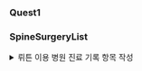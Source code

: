 ### Quest1




### SpineSurgeryList

<details>
  <summary>뤼튼 이용 병원 진료 기록 항목 작성</summary>
  
|No|Variable|Definition|Key|분석가 의견|
|-|-|-|-|-|
|1|환자ID|환자를 식별하는 고유한 ID| | 범주형 |
|2|Large Lymphocyte |혈액 내 큰 림프구 수치를 나타내는 지표	|| 숫자형, 유의미한 결과값
|3|Location of herniation	|탈출한 디스크의 위치로 매개변수||	범주형(순서형)
|4|ODI|	척추 통증 장애 지수로, 일상 생활에서 발생하는 제한 정도를 평가하는 지표|| 숫자형, 유의미한 결과값
|5|가족력	|질병이나 유전적 소인이 부모나 가족 선조에 보이는 경우	|| 범주형, 보이는지의 여부를 나타냄
|6|간질성폐질환|	폐 건강 상태를 나타내는 지표	|| 범주형(명목형), 없음 또는 치료 후 정상, 0과 1로 여부를 보여줌
|7|고혈압여부	|고혈압 유무를 나타내는 지표||  범주형(명목형,	정상: 90/60-120/80 mmHg , 정상여부를 0과 1로 보여줌
|8|과거수술횟수	|과거 수술을 받은 횟수를 나타내는 지표	|| 범주형(순서형), 수술을 받은 횟수를 정렬할 수 있음, 과거 수술횟수는 유의미한 통계임
|9|당뇨여부|	당뇨병 유무를 나타내는 지표 ||	범주형(명목형), 정상: 공복혈당 < 100 mg/dL
|10|말초동맥질환여부	|말초 동맥 질환 유무를 나타내는 지표||	 범주형(명목형), 없음 또는 치료 후 정상
|11|빈혈여부|	빈혈 유무를 나타내는 지표	||  범주형(명목형) , 여성: 헤모글로빈 < 12 g/dL
|12|성별|	남성 또는 여성 성별을 나타내는 지표||	범주형(명목형), 1과 2로 표현
|13|스테로이드치료|스테로이드 치료 여부를 나타내는 지표	||  범주형(명목형), 없음 또는 치료 후 정상
|14|신부전여부|신장 건강 상태를 나타내는 지표||  범주형(명목형), 	없음 또는 치료 후 정상
|15|신장|체내 물질의 정상적인 배설을 도와주는 신장 기능을 나타내는 지표|| 숫자형,	여성: 70-140 mL/min/1.73 m²
|16|심혈관질환|심혈관 건강 상태를 나타내는 지표	||  범주형(명목형), 없음 또는 치료 후 정상
|17|암발병여부|암 발생 여부를 나타내는 지표	||  범주형(명목형), 없음 또는 발병 후 치료
|18|연령|나이를 나타내는 지표	0 이상|| 숫자형이나 범위로 지정해 범주형으로 변경할 수 있음
|19|우울증여부|우울증 유무를 나타내는 지표	||  범주형(명목형), 없음 또는 치료 후 정상
|20|입원기간|입원한 기간을 나타내는 지표	| 2,  1,  3,  4,  8,  5, 44,  7, 27, 11,  6, 17, 46,  9, 18, 16,  0, 13, 15, 51, 12, 10| 숫자형이 아닐까 생각중(생각)
|21|입원일자|입원일을 나타내는 지표	|| 범주형(순서형)
|22|종양진행여부|종양의 진행 상태를 나타내는 지표	|| 범주형(명목형), 없음 또는 치료 후 정상
|23|직업|환자의 직업을 나타내는 지표	|| 범주형(명목형)
|24|체중|체중을 나타내는 지표	|| 순서형이나 범주로 묶어 범주형으로 변경 가능 정상: 18.5-24.9 kg/m²
|25|퇴원일자|퇴원일을 나타내는 지표 || 범주형(명목형)
|26|헤모글로빈수치|혈중 헤모글로빈 농도를 나타내는 지표|| 숫자형, 	여성: 12-16 g/dL
|27|혈전합병증여부|혈전 합병증 유무를 나타내는 지표||범주형(명목형)
|28|환자통증정도|환자의 통증 정도를 평가하는 지표|| 범주형(순서형), 	0-10(10이 가장 심각)
|29|흡연여부|흡연 여부를 나타내는 지표||	 범주형(명목형)
|30|통증기간(월)|통증이 시작된 지난 기간을 나타내는 지표|| (생각) 	0 이상
|31|수술기법|수술 시 사용된 기술을 나타내는 지표	|| 범주형(명목형)
|32|수술시간|수술 소요 시간을 나타내는 지표||	(생각) 
|33|수술실패여부|수술 실패 여부를 나타내는 지표	|| 범주형(명목형)
|34|수술일자|수술을 받은 날짜를 나타내는 지표||	범주형(명목형)
|35|재발여부|척추 통증이 재발되었는지 여부를 나타내는 지표||	범주형(명목형)
|36|혈액형|환자의 혈액형을 나타내는 지표||	범주형(명목형)
|37|전방디스크높이(mm)|전방 디스크의 높이를 나타내는 지표	||0 이상
|38|후방디스크높이(mm)|후방 디스크의 높이를 나타내는 지표	||0 이상
|39|지방축적도||지방 축적 정도를 나타내는 지표||	정상: 20-25%
|40|Instability|척추 안정성을 나타내는 지표	||없음 또는 해당 여부
|41|MF + ES|혼합 신경병증 및 대량 열 치료(미세파 관리 및 전기 자극)로 수행된 치료법	||없음 또는 해당 여부
|42|Modic change|검은색과 밝은색의 조합으로 척추의 변형을 표시하는 방법으로, 척추 통증과 관련이 있을 수 있다. ||없음 또는 해당 여부
|43|PI|척추 곡률을 나타내는 지표||	30-40도
|44|PT|척추 곡률을 나타내는 지표||	13-17도
|45|Seg Angle(raw)|척추 각도를 나타내는 지표	||없음
|46|Vaccum disc|Vaccum disk는 디스크의 최종 단계로, 이 상태에서 쉽게 부러져 다른 퇴행성 디스크 질환을 유발한다.	 ||없음 또는 해당 여부
|47|골밀도|골의 밀도를 나타내는 지표||	약 1 g/cm³ 이상
|48|디스크단면적|디스크 단면적을 나타내는 지표	||50-200 px²
|49|디스크위치|디스크의 위치를 나타내는 지표||	없음 또는 해당 위치
|50|척추이동척도|척추 이동 범위를 나타내는 지표||	10-15 °
|51|척추전방위증|척추의 사진에서 전방위증을 발견한 경우의 수준을 나타내는 지표||	없음 또는 해당 위치

</details>

